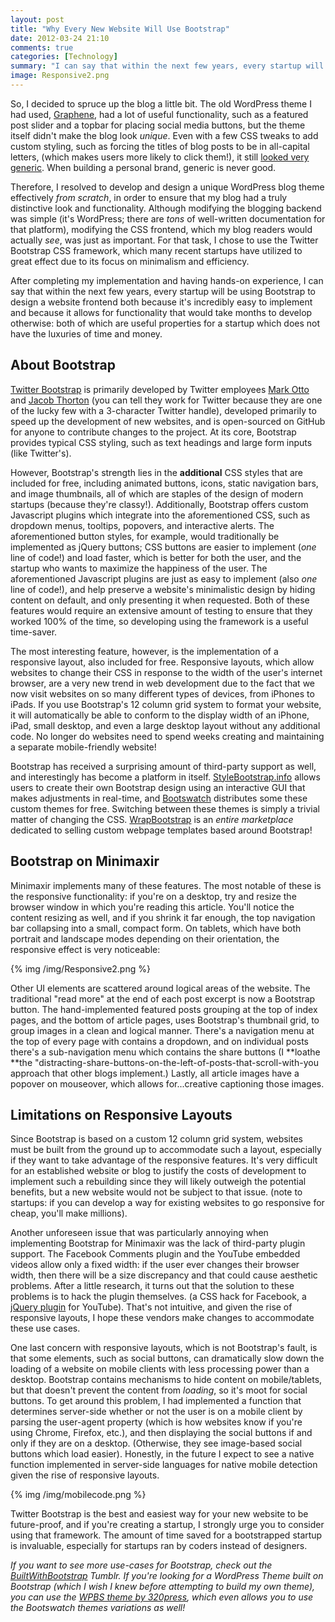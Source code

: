 ```yaml
---
layout: post
title: "Why Every New Website Will Use Bootstrap"
date: 2012-03-24 21:10
comments: true
categories: [Technology]
summary: "I can say that within the next few years, every startup will be using Bootstrap."
image: Responsive2.png
---
```


So, I decided to spruce up the blog a little bit. The old WordPress theme I had used, [Graphene][1], had a lot of useful functionality, such as a featured post slider and a topbar for placing social media buttons, but the theme itself didn't make the blog look *unique*. Even with a few CSS tweaks to add custom styling, such as forcing the titles of blog posts to be in all-capital letters, (which makes users more likely to click them!), it still [looked very generic][2]. When building a personal brand, generic is never good.

Therefore, I resolved to develop and design a unique WordPress blog theme effectively *from scratch*, in order to ensure that my blog had a truly distinctive look and functionality. Although modifying the blogging backend was simple (it's WordPress; there are *tons* of well-written documentation for that platform), modifying the CSS frontend, which my blog readers would actually *see*, was just as important. For that task, I chose to use the Twitter Bootstrap CSS framework, which many recent startups have utilized to great effect due to its focus on minimalism and efficiency.

After completing my implementation and having hands-on experience, I can say that within the next few years, every startup will be using Bootstrap to design a website frontend both because it's incredibly easy to implement and because it allows for functionality that would take months to develop otherwise: both of which are useful properties for a startup which does not have the luxuries of time and money.

<!-- more -->

## About Bootstrap

[Twitter Bootstrap][3] is primarily developed by Twitter employees [Mark Otto][4] and [Jacob Thorton][5] (you can tell they work for Twitter because they are one of the lucky few with a 3-character Twitter handle), developed primarily to speed up the development of new websites, and is open-sourced on GitHub for anyone to contribute changes to the project. At its core, Bootstrap provides typical CSS styling, such as text headings and large form inputs (like Twitter's).

However, Bootstrap's strength lies in the **additional** CSS styles that are included for free, including animated buttons, icons, static navigation bars, and image thumbnails, all of which are staples of the design of modern startups (because they're classy!). Additionally, Bootstrap offers custom Javascript plugins which integrate into the aforementioned CSS, such as dropdown menus, tooltips, popovers, and interactive alerts. The aforementioned button styles, for example, would traditionally be implemented as jQuery buttons; CSS buttons are easier to implement (*one* line of code!) and load faster, which is better for both the user, and the startup who wants to maximize the happiness of the user. The aforementioned Javascript plugins are just as easy to implement (also *one* line of code!), and help preserve a website's minimalistic design by hiding content on default, and only presenting it when requested. Both of these features would require an extensive amount of testing to ensure that they worked 100% of the time, so developing using the framework is a useful time-saver.

The most interesting feature, however, is the implementation of a responsive layout, also included for free. Responsive layouts, which allow websites to change their CSS in response to the width of the user's internet browser, are a very new trend in web development due to the fact that we now visit websites on so many different types of devices, from iPhones to iPads. If you use Bootstrap's 12 column grid system to format your website, it will automatically be able to conform to the display width of an iPhone, iPad, small desktop, and even a large desktop layout without any additional code. No longer do websites need to spend weeks creating and maintaining a separate mobile-friendly website!

Bootstrap has received a surprising amount of third-party support as well, and interestingly has become a platform in itself. [StyleBootstrap.info][6] allows users to create their own Bootstrap design using an interactive GUI that makes adjustments in real-time, and [Bootswatch][7] distributes some these custom themes for free. Switching between these themes is simply a trivial matter of changing the CSS. [WrapBootstrap][8] is an *entire marketplace* dedicated to selling custom webpage templates based around Bootstrap!

## Bootstrap on Minimaxir

Minimaxir implements many of these features. The most notable of these is the responsive functionality: if you're on a desktop, try and resize the browser window in which you're reading this article. You'll notice the content resizing as well, and if you shrink it far enough, the top navigation bar collapsing into a small, compact form. On tablets, which have both portrait and landscape modes depending on their orientation, the responsive effect is very noticeable:

{% img /img/Responsive2.png %}

Other UI elements are scattered around logical areas of the website. The traditional "read more" at the end of each post excerpt is now a Bootstrap button. The hand-implemented  featured posts grouping at the top of index pages, and the bottom of article pages, uses Bootstrap's thumbnail grid, to group images in a clean and logical manner. There's a navigation menu at the top of every page with contains a dropdown, and on individual posts there's a sub-navigation menu which contains the share buttons (I **loathe **the "distracting-share-buttons-on-the-left-of-posts-that-scroll-with-you approach that other blogs implement.) Lastly, all article images have a popover on mouseover, which allows for...creative captioning those images.

## Limitations on Responsive Layouts

Since Bootstrap is based on a custom 12 column grid system, websites must be built from the ground up to accommodate such a layout, especially if they want to take advantage of the responsive features. It's very difficult for an established website or blog to justify the costs of development to implement such a rebuilding since they will likely outweigh the potential benefits, but a new website would not be subject to that issue. (note to startups: if you can develop a way for existing websites to go responsive for cheap, you'll make millions).

Another unforeseen issue that was particularly annoying when implementing Bootstrap for Minimaxir was the lack of third-party plugin support. The Facebook Comments plugin and the YouTube embedded videos allow only a fixed width: if the user ever changes their browser width, then there will be a size discrepancy and that could cause aesthetic problems. After a little research, it turns out that the solution to these problems is to hack the plugin themselves. (a CSS hack for Facebook, a [jQuery plugin][10] for YouTube). That's not intuitive, and given the rise of responsive layouts, I hope these vendors make changes to accommodate these use cases.

One last concern with responsive layouts, which is not Bootstrap's fault, is that some elements, such as social buttons, can dramatically slow down the loading of a website on mobile clients with less processing power than a desktop. Bootstrap contains mechanisms to hide content on mobile/tablets, but that doesn't prevent the content from *loading*, so it's moot for social buttons. To get around this problem, I had implemented a function that determines server-side whether or not the user is on a mobile client by parsing the user-agent property (which is how websites know if you're using Chrome, Firefox, etc.), and then displaying the social buttons if and only if they are on a desktop. (Otherwise, they see image-based social buttons which load easier). Honestly, in the future I expect to see a native function implemented in server-side languages for native mobile detection given the rise of responsive layouts.

{% img /img/mobilecode.png %}

Twitter Bootstrap is the best and easiest way for your new website to be future-proof, and if you're creating a startup, I strongly urge you to consider using that framework. The amount of time saved for a bootstrapped startup is invaluable, especially for startups ran by coders instead of designers.

*If you want to see more use-cases for Bootstrap, check out the [BuiltWithBootstrap][12] Tumblr. If you're looking for a WordPress Theme built on Bootstrap (which I wish I knew before attempting to build my own theme), you can use the [WPBS theme by 320press][13], which even allows you to use the Bootswatch themes variations as well!*

 [1]: http://wordpress.org/extend/themes/graphene
 [2]: http://i.imgur.com/LQVNK.png
 [3]: http://twitter.github.com/bootstrap/
 [4]: https://twitter.com/#!/mdo
 [5]: https://twitter.com/#!/fat
 [6]: http://stylebootstrap.info/
 [7]: http://bootswatch.com/
 [8]: http://wrapbootstrap.com/

 [10]: https://github.com/davatron5000/FitVids.js

 [12]: http://builtwithbootstrap.com/
 [13]: http://320press.com/wpbs/  
